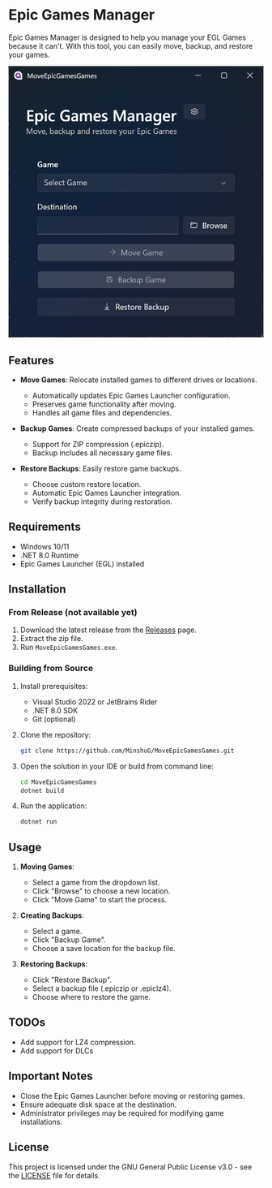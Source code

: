 # Epic Games Manager

Epic Games Manager is designed to help you manage your EGL Games because it can't. With this tool, you can easily move, backup, and restore your games.

<!-- screenshots here -->
![Screenshot](/screenshot.png)

## Features

- **Move Games**: Relocate installed games to different drives or locations.
  - Automatically updates Epic Games Launcher configuration.
  - Preserves game functionality after moving.
  - Handles all game files and dependencies.

- **Backup Games**: Create compressed backups of your installed games.
  - Support for ZIP compression (.epiczip).
  <!-- - Support for LZ4 compression (.epiclz4). -->
  - Backup includes all necessary game files.

- **Restore Backups**: Easily restore game backups.
  - Choose custom restore location.
  - Automatic Epic Games Launcher integration.
  - Verify backup integrity during restoration.

## Requirements

- Windows 10/11
- .NET 8.0 Runtime
- Epic Games Launcher (EGL) installed

## Installation

### From Release (not available yet)
1. Download the latest release from the [Releases](https://github.com/MinshuG/MoveEpicGamesGames/releases) page.
2. Extract the zip file.
3. Run `MoveEpicGamesGames.exe`.

### Building from Source

1. Install prerequisites:
   - Visual Studio 2022 or JetBrains Rider
   - .NET 8.0 SDK
   - Git (optional)

2. Clone the repository:
   ```bash
   git clone https://github.com/MinshuG/MoveEpicGamesGames.git
   ```

3. Open the solution in your IDE or build from command line:
   ```bash
   cd MoveEpicGamesGames
   dotnet build
   ```

4. Run the application:
   ```bash
   dotnet run
   ```

## Usage

1. **Moving Games**:
   - Select a game from the dropdown list.
   - Click "Browse" to choose a new location.
   - Click "Move Game" to start the process.

2. **Creating Backups**:
   - Select a game.
   - Click "Backup Game".
   - Choose a save location for the backup file.

3. **Restoring Backups**:
   - Click "Restore Backup".
   - Select a backup file (.epiczip or .epiclz4).
   - Choose where to restore the game.

## TODOs
- Add support for LZ4 compression.
- Add support for DLCs


## Important Notes

- Close the Epic Games Launcher before moving or restoring games.
- Ensure adequate disk space at the destination.
- Administrator privileges may be required for modifying game installations.

## License

This project is licensed under the GNU General Public License v3.0 - see the [LICENSE](LICENSE.md) file for details.
